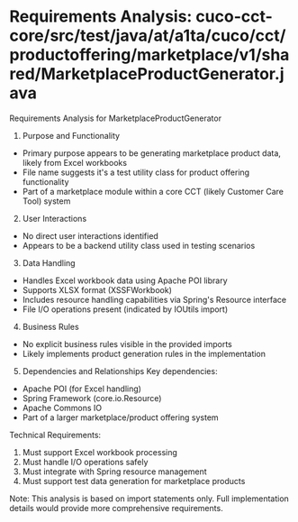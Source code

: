 # Requirements Analysis: cuco-cct-core/src/test/java/at/a1ta/cuco/cct/productoffering/marketplace/v1/shared/MarketplaceProductGenerator.java

Requirements Analysis for MarketplaceProductGenerator

1. Purpose and Functionality
- Primary purpose appears to be generating marketplace product data, likely from Excel workbooks
- File name suggests it's a test utility class for product offering functionality
- Part of a marketplace module within a core CCT (likely Customer Care Tool) system

2. User Interactions
- No direct user interactions identified
- Appears to be a backend utility class used in testing scenarios

3. Data Handling
- Handles Excel workbook data using Apache POI library
- Supports XLSX format (XSSFWorkbook)
- Includes resource handling capabilities via Spring's Resource interface
- File I/O operations present (indicated by IOUtils import)

4. Business Rules
- No explicit business rules visible in the provided imports
- Likely implements product generation rules in the implementation

5. Dependencies and Relationships
Key dependencies:
- Apache POI (for Excel handling)
- Spring Framework (core.io.Resource)
- Apache Commons IO
- Part of a larger marketplace/product offering system

Technical Requirements:
1. Must support Excel workbook processing
2. Must handle I/O operations safely
3. Must integrate with Spring resource management
4. Must support test data generation for marketplace products

Note: This analysis is based on import statements only. Full implementation details would provide more comprehensive requirements.